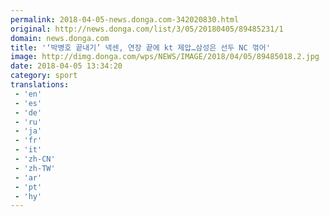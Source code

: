 ```yaml
---
permalink: 2018-04-05-news.donga.com-342020830.html
original: http://news.donga.com/list/3/05/20180405/89485231/1
domain: news.donga.com
title: '‘박병호 끝내기’ 넥센, 연장 끝에 kt 제압…삼성은 선두 NC 꺾어'
image: http://dimg.donga.com/wps/NEWS/IMAGE/2018/04/05/89485018.2.jpg
date: 2018-04-05 13:34:20
category: sport
translations: 
 - 'en'
 - 'es'
 - 'de'
 - 'ru'
 - 'ja'
 - 'fr'
 - 'it'
 - 'zh-CN'
 - 'zh-TW'
 - 'ar'
 - 'pt'
 - 'hy'
---
```


